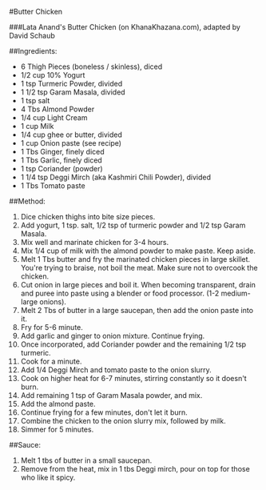 
#Butter Chicken

###Lata Anand's Butter Chicken (on KhanaKhazana.com), adapted by David Schaub

##Ingredients:
- 6          Thigh Pieces (boneless / skinless), diced
- 1/2 cup    10% Yogurt
- 1 tsp      Turmeric Powder, divided
- 1 1/2 tsp  Garam Masala, divided
- 1 tsp      salt
- 4 Tbs      Almond Powder
- 1/4 cup    Light Cream
- 1 cup      Milk
- 1/4 cup    ghee or butter, divided
- 1 cup      Onion paste (see recipe)
- 1 Tbs      Ginger, finely diced
- 1 Tbs      Garlic, finely diced
- 1 tsp      Coriander (powder)
- 1 1/4 tsp  Deggi Mirch  (aka Kashmiri Chili Powder), divided
- 1 Tbs      Tomato paste

##Method:
1.  Dice chicken thighs into bite size pieces.
2.  Add yogurt, 1 tsp. salt, 1/2 tsp of turmeric powder and 1/2 tsp Garam Masala.
3.  Mix well and marinate chicken for 3-4 hours.
4.  Mix 1/4 cup of milk with the almond powder to make paste. Keep aside.
5.  Melt 1 Tbs butter and fry the marinated chicken pieces in large skillet. You're trying to braise, not boil the meat. Make sure not to overcook the chicken.
6.  Cut onion in large pieces and boil it. When becoming transparent, drain and puree into paste using a blender or food processor. (1-2 medium-large onions).
7.  Melt 2 Tbs of butter in a large saucepan, then add the onion paste into it.
8.  Fry for 5-6 minute.
9.  Add garlic and ginger to onion mixture. Continue frying.
10. Once incorporated, add Coriander powder and the remaining 1/2 tsp turmeric.
11. Cook for a minute.
12. Add 1/4 Deggi Mirch and tomato paste to the onion slurry.
13. Cook on higher heat for 6-7 minutes, stirring constantly so it doesn't burn.
14. Add remaining 1 tsp of Garam Masala powder, and mix.
15. Add the almond paste.
16. Continue frying for a few minutes, don't let it burn.
17. Combine the chicken to the onion slurry mix, followed by milk.
18. Simmer for 5 minutes.

##Sauce:
1.  Melt 1 tbs of butter in a small saucepan.
2.  Remove from the heat, mix in 1 tbs Deggi mirch, pour on top for those who like it spicy.

